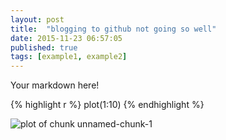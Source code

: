 ```yaml
---
layout: post
title:  "blogging to github not going so well"
date: 2015-11-23 06:57:05
published: true
tags: [example1, example2]
---
```


Your markdown here!


{% highlight r %}
plot(1:10)
{% endhighlight %}

![plot of chunk unnamed-chunk-1](/knitr-jekyllfigure/source/blogging-to-github-not-going-so-well/2015-11-23-blogging-to-github-not-going-so-well/unnamed-chunk-1-1.png) 
